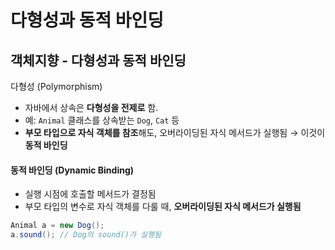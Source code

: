 # 다형성과 동적 바인딩

## 객체지향 - 다형성과 동적 바인딩

다형성 (Polymorphism)

* 자바에서 상속은 **다형성을 전제로** 함.
* 예: `Animal` 클래스를 상속받는 `Dog`, `Cat` 등
* **부모 타입으로 자식 객체를 참조**해도, 오버라이딩된 자식 메서드가 실행됨 → 이것이 **동적 바인딩**

#### 동적 바인딩 (Dynamic Binding)

* 실행 시점에 호출할 메서드가 결정됨
* 부모 타입의 변수로 자식 객체를 다룰 때, **오버라이딩된 자식 메서드가 실행됨**

```java
Animal a = new Dog();
a.sound(); // Dog의 sound()가 실행됨
```
